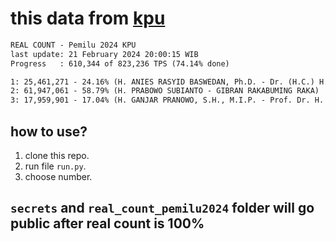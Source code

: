# this data from [kpu](https://pemilu2024.kpu.go.id/)

```txt
REAL COUNT - Pemilu 2024 KPU
last update: 21 February 2024 20:00:15 WIB
Progress   : 610,344 of 823,236 TPS (74.14% done)

1: 25,461,271 - 24.16% (H. ANIES RASYID BASWEDAN, Ph.D. - Dr. (H.C.) H. A. MUHAIMIN ISKANDAR)
2: 61,947,061 - 58.79% (H. PRABOWO SUBIANTO - GIBRAN RAKABUMING RAKA)
3: 17,959,901 - 17.04% (H. GANJAR PRANOWO, S.H., M.I.P. - Prof. Dr. H. M. MAHFUD MD)
```

## how to use?

1. clone this repo.
2. run file `run.py`.
3. choose number.

## `secrets` and `real_count_pemilu2024` folder will go public after real count is 100%

